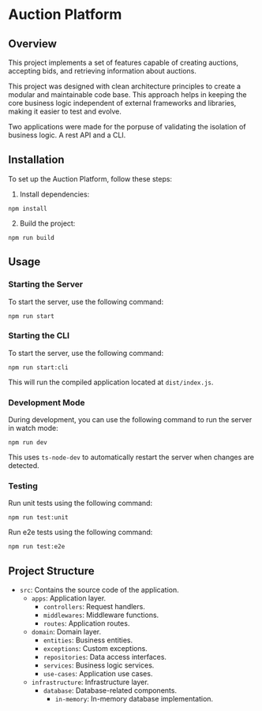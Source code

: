 # Auction Platform

## Overview

This project implements a set of features capable of creating auctions, accepting bids, and retrieving information about auctions.

This project was designed with clean architecture principles to create a modular and maintainable code base. This approach helps in keeping the core business logic independent of external frameworks and libraries, making it easier to test and evolve.

Two applications were made for the porpuse of validating the isolation of business logic. A rest API and a CLI.

## Installation

To set up the Auction Platform, follow these steps:

1. Install dependencies:

`npm install`

2. Build the project:

`npm run build`

## Usage

### Starting the Server

To start the server, use the following command:

`npm run start`

### Starting the CLI

To start the server, use the following command:

`npm run start:cli`

This will run the compiled application located at `dist/index.js`.

### Development Mode

During development, you can use the following command to run the server in watch mode:

`npm run dev`

This uses `ts-node-dev` to automatically restart the server when changes are detected.

### Testing

Run unit tests using the following command:

`npm run test:unit`

Run e2e tests using the following command:

`npm run test:e2e`


## Project Structure

- `src`: Contains the source code of the application.
  - `apps`: Application layer.
    - `controllers`: Request handlers.
    - `middlewares`: Middleware functions.
    - `routes`: Application routes.
  - `domain`: Domain layer.
    - `entities`: Business entities.
    - `exceptions`: Custom exceptions.
    - `repositories`: Data access interfaces.
    - `services`: Business logic services.
    - `use-cases`: Application use cases.
  - `infrastructure`: Infrastructure layer.
    - `database`: Database-related components.
      - `in-memory`: In-memory database implementation.
